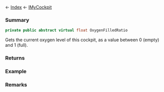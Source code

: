 ← [Index](Api-Index) ← [IMyCockpit](Sandbox.ModAPI.Ingame.IMyCockpit)

### Summary

```csharp
private public abstract virtual float OxygenFilledRatio
```

Gets the current oxygen level of this cockpit, as a value between 0 (empty) and 1 (full).

### Returns



### Example

### Remarks

